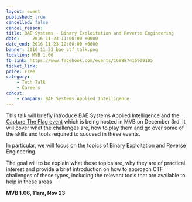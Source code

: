 ```yaml
---
layout: event
published: true
cancelled: false
cancel_reason:
title: BAE Systems - Binary Exploitation and Reverse Engineering
date:     2016-11-23 11:00:00 +0000
date_end: 2016-11-23 12:00:00 +0000
banner: 2016_11_23_bae_ctf_talk.png
location: MVB 1.06
fb_link: https://www.facebook.com/events/168887416909105
ticket_link:
price: Free
category:
    - Tech Talk
    - Careers
cohost:
    - company: BAE Systems Applied Intelligence
---
```


This talk will briefly introduce BAE Systems Applied Intelligence and the [Capture The Flag event](/events/2016_12_03_bae_ctf/) which is being hosted in MVB on December 3rd. It will cover what the challenges are, how to play them and go over some of the skills and tools required to succeed in these events.

In particular, we will focus on the topics of Binary Exploitation and Reverse Engineering.

The goal will to be explain what these topics are, why they are of practical interest and provide a brief introduction on how to approach CTF challenges of these types, including the relevant tools that are available to help in these areas

**MVB 1.06, 11am, Nov 23**

